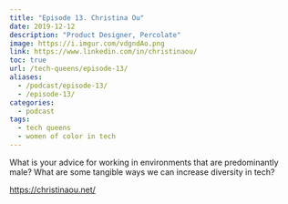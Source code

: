 ```yaml
---
title: "Episode 13. Christina Ou"
date: 2019-12-12
description: "Product Designer, Percolate"
image: https://i.imgur.com/vdgndAo.png
link: https://www.linkedin.com/in/christinaou/
toc: true
url: /tech-queens/episode-13/
aliases:
  - /podcast/episode-13/
  - /episode-13/
categories:
  - podcast
tags:
  - tech queens
  - women of color in tech
---
```


What is your advice for working in environments that are predominantly male? What are some tangible ways we can increase diversity in tech?

https://christinaou.net/
